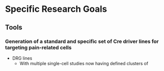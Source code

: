 # Specific Research Goals

## Tools

### Generation of a standard and specific set of Cre driver lines for targeting pain-related cells
- DRG lines
    - With multiple single-cell studies now having defined clusters of

